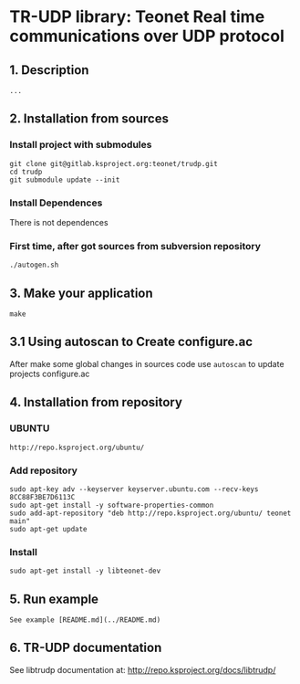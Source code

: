 # TR-UDP library: Teonet Real time communications over UDP protocol

## 1. Description

    ...

## 2. Installation from sources

### Install project with submodules

    git clone git@gitlab.ksproject.org:teonet/trudp.git
    cd trudp
    git submodule update --init


### Install Dependences

There is not dependences

### First time, after got sources from subversion repository

    ./autogen.sh

## 3. Make your application 

    make


## 3.1 Using autoscan to Create configure.ac

After make some global changes in sources code use ```autoscan``` to update projects 
configure.ac

## 4. Installation from repository

### UBUNTU

    http://repo.ksproject.org/ubuntu/
    
### Add repository

    sudo apt-key adv --keyserver keyserver.ubuntu.com --recv-keys 8CC88F3BE7D6113C
    sudo apt-get install -y software-properties-common
    sudo add-apt-repository "deb http://repo.ksproject.org/ubuntu/ teonet main"
    sudo apt-get update

### Install

    sudo apt-get install -y libteonet-dev

## 5. Run example
    
    See example [README.md](../README.md)


## 6. TR-UDP documentation

See libtrudp documentation at: http://repo.ksproject.org/docs/libtrudp/
